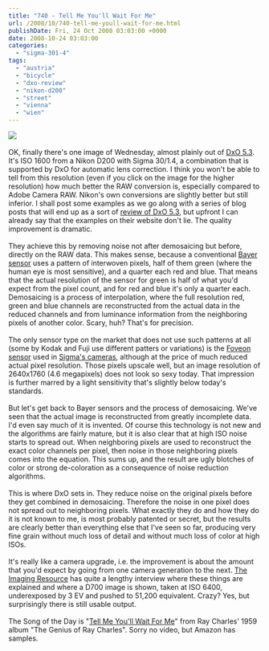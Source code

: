 ```yaml
---
title: "740 - Tell Me You'll Wait For Me"
url: /2008/10/740-tell-me-youll-wait-for-me.html
publishDate: Fri, 24 Oct 2008 03:03:00 +0000
date: 2008-10-24 03:03:00
categories: 
  - "sigma-301-4"
tags: 
  - "austria"
  - "bicycle"
  - "dxo-review"
  - "nikon-d200"
  - "street"
  - "vienna"
  - "wien"
---
```

<a href="https://d25zfm9zpd7gm5.cloudfront.net/1200x1200/2008/20081022_180617_dxo_ps.jpg" target="_blank"><img src="https://d25zfm9zpd7gm5.cloudfront.net/0600x0600/2008/20081022_180617_dxo_ps.jpg"/></a><br/><br/>OK, finally there's one image of Wednesday, almost plainly out of <a href="http://www.dxo.com/" target="_blank">DxO 5.3</a>. It's ISO 1600 from a Nikon D200 with Sigma 30/1.4, a combination that is supported by DxO for automatic lens correction. I think you won't be able to tell from this resolution (even if you click on the image for the higher resolution) how much better the RAW conversion is, especially compared to Adobe Camera RAW. Nikon's own conversions are slightly better but still inferior. I shall post some examples as we go along with a series of blog posts that will end up as a sort of <a href="/search/label/DxO%20Review" target="_blank">review of DxO 5.3</a>, but upfront I can already say that the examples on their website don't lie. The quality improvement is dramatic.<br/><br/>They achieve this by removing noise not after demosaicing but before, directly on the RAW data. This makes sense, because a conventional <a href="http://en.wikipedia.org/wiki/Bayer_filter" target="_blank">Bayer sensor</a> uses a pattern of interwoven pixels, half of them green (where the human eye is most sensitive), and a quarter each red and blue. That means that the actual resolution of the sensor for green is half of what you'd expect from the pixel count, and for red and blue it's only a quarter each. Demosaicing is a process of interpolation, where the full resolution red, green and blue channels are reconstructed from the actual data in the reduced channels and from luminance information from the neighboring pixels of another color. Scary, huh? That's for precision.<br/><br/>The only sensor type on the market that does not use such patterns at all (some by Kodak and Fuji use different patters or variations) is the <a href="http://en.wikipedia.org/wiki/Foveon_X3_sensor" target="_blank">Foveon sensor</a> used in <a href="http://www.sigma-sd14.com/">Sigma's cameras</a>, although at the price of much reduced actual pixel resolution. Those pixels upscale well, but an image resolution of 2640x1760 (4.6 megapixels) does not look so sexy today. That impression is further marred by a light sensitivity that's slightly below today's standards.<br/><br/>But let's get back to Bayer sensors and the process of demosaicing. We've seen that the actual image is reconstructed from greatly incomplete data. I'd even say much of it is invented. Of course this technology is not new and the algorithms are fairly mature, but it is also clear that at high ISO noise starts to spread out. When neighboring pixels are used to reconstruct the exact color channels per pixel, then noise in those neighboring pixels comes into the equation. This sums up, and the result are ugly blotches of color or strong de-coloration as a consequence of noise reduction algorithms.<br/><br/> This is where DxO sets in. They reduce noise on the original pixels before they get combined in demosaicing. Therefore the noise in one pixel does not spread out to neighboring pixels. What exactly they do and how they do it is not known to me, is most probably patented or secret, but the results are clearly better than everything else that I've seen so far, producing very fine grain without much loss of detail and without much loss of color at high ISOs. <br/><br/>It's really like a camera upgrade, i.e. the improvement is about the amount that you'd expect by going from one camera generation to the next. <a href="http://www.imaging-resource.com/NEWS/1224662427.html" target="_blank">The Imaging Resource</a> has quite a lengthy interview where these things are explained and where a D700 image is shown, taken at ISO 6400, underexposed by 3 EV and pushed to 51,200 equivalent. Crazy? Yes, but surprisingly there is still usable output.<br/><br/>The Song of the Day is "<a href="http://www.sing365.com/music/lyric.nsf/Tell-Me-You'll-Wait-for-Me-lyrics-Ray-Charles/9C387485A136A01648256C24000C55A3" target="_blank">Tell Me You'll Wait For Me</a>" from Ray Charles' 1959 album "The Genius of Ray Charles". Sorry no video, but Amazon has samples.
